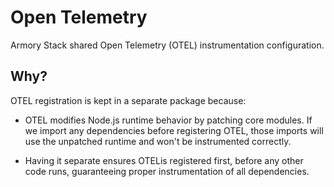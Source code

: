 # Open Telemetry

Armory Stack shared Open Telemetry (OTEL) instrumentation configuration.

## Why?

OTEL registration is kept in a separate package because:

- OTEL modifies Node.js runtime behavior by patching core modules. If
  we import any dependencies before registering OTEL, those imports
  will use the unpatched runtime and won't be instrumented correctly.

- Having it separate ensures OTELis registered first, before any
  other code runs, guaranteeing proper instrumentation of all dependencies.
